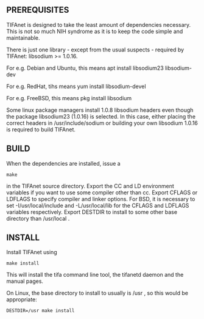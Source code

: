 PREREQUISITES
-------------
TIFAnet is designed to take the least amount of dependencies necessary.
This is not so much NIH syndrome as it is to keep the code simple and
maintainable.

There is just one library - except from the usual suspects - required
by TIFAnet: libsodium >= 1.0.16.

For e.g. Debian and Ubuntu, this means
	apt install libsodium23 libsodium-dev

For e.g. RedHat,  tihs means
	yum install libsodium-devel

For e.g. FreeBSD, this means
	pkg install libsodium

Some linux package managers install 1.0.8 libsodium headers even though
the package libsodium23 (1.0.16) is selected. In this case, either placing
the correct headers in /usr/include/sodium or building your own libsodium
1.0.16 is required to build TIFAnet.

BUILD
-----
When the dependencies are installed, issue a

	make

in the TIFAnet source directory. Export the CC and LD environment variables
if you want to use some compiler other than cc. Export CFLAGS or LDFLAGS
to specify compiler and linker options. For BSD, it is necessary to set
-I/usr/local/include and -L/usr/local/lib for the CFLAGS and LDFLAGS
variables respectively. Export DESTDIR to install to some other base directory
than /usr/local .

INSTALL
-------
Install TIFAnet using

	make install

This will install the tifa command line tool, the tifanetd daemon and
the manual pages.

On Linux, the base directory to install to usually is /usr , so this would
be appropriate:

	DESTDIR=/usr make install
